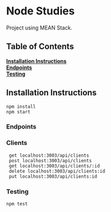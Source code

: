 # Node Studies

Project using MEAN Stack.


## Table of Contents

**[Installation Instructions](#installation-instructions)** <br/>
**[Endpoints](#endpoints)**  <br/>
**[Testing](#testing)** <br/>


## Installation Instructions

``` 
npm install
npm start
```
### Endpoints
### Clients

```
 get localhost:3003/api/clients 
 post localhost:3003/api/clients 
 get localhost:3003/api/clients/:id 
 delete localhost:3003/api/clients:id 
 put localhost:3003/api/clients:id
```

### Testing
```
npm test
```

